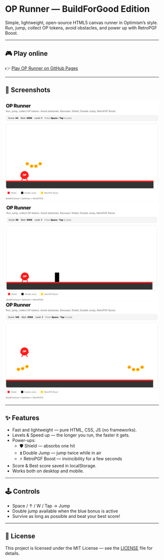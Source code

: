 # OP Runner — BuildForGood Edition

Simple, lightweight, open-source HTML5 canvas runner in Optimism’s style.  
Run, jump, collect OP tokens, avoid obstacles, and power up with RetroPGF Boost.  

---

## 🎮 Play online
👉 [Play OP Runner on GitHub Pages](https://stephanschwab.github.io/OP-Runner-BuildForGood-Edition/)

---

## 📸 Screenshots

![OP Runner screenshot](OP-Runner.png)
![OP Runner 2 screenshot](OP-Runner2.png)
![OP Runner 3 screenshot](OP-Runner3.png)

---

## ✨ Features
- Fast and lightweight — pure HTML, CSS, JS (no frameworks).  
- Levels & Speed up — the longer you run, the faster it gets.  
- Power-ups:  
  - 🛡 Shield — absorbs one hit  
  - ⏫ Double Jump — jump twice while in air  
  - ⚡️ RetroPGF Boost — invincibility for a few seconds  
- Score & Best score saved in localStorage.  
- Works both on desktop and mobile.  

---

## 🕹 Controls
- Space / ↑ / W / Tap → Jump  
- Double jump available when the blue bonus is active  
- Survive as long as possible and beat your best score!  

---

## 📜 License
This project is licensed under the MIT License — see the [LICENSE](LICENSE) file for details.

